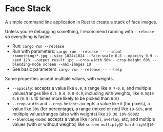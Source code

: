 # Face Stack

A simple command line application in Rust to create a stack of face images.

Unless you're debugging something, I recommend running with `--release` so everything is faster.

* Run: `cargo run --release`
* Run with parameters: `cargo run --release -- --input /something/*.jpg --size 1024x1024 --face-scale 0.5 --opacity 0.9 --seed 123 --output result.jpg --crop-width 50% --crop-height 60% --blending-mode screen --max-images 10`
* See basic parameters: `cargo run --release -- --help`

Some properties accept multiple values, with weights.

* `--opacity`: accepts a value like `0.9`, a range like `0.7-0.8`, and multiple values/ranges like `0.5 0.6 0.8-0.9`, including with weights, like `0.5@10 0.6` (`0.5` is 10 times more likely to be picked than `0.6`)
* `--crop-width` and `--crop-height`: accepts a value like `0` (for pixels), a value like `50%` (for percentage), a range (mixed or not) like `10-50%`, and multiple values/ranges (also with weights) like `20 30 10%-500@2`
* `--blending-mode`: accepts a value like `normal`, `overlay`, etc, and multiple values (with or without weights) like `screen multiply@2 hard-light@10`
